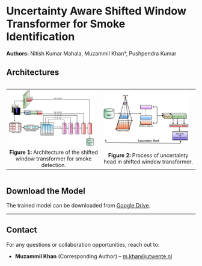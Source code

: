 # Uncertainty Aware Shifted Window Transformer for Smoke Identification

**Authors:** Nitish Kumar Mahala, Muzammil Khan\*, Pushpendra Kumar

## Architectures  
<div style="display: flex; justify-content: center;">
<table>
    <tr>
        <td><img src="fig/fig01.png" alt="Figure 1" width="95%"></td>
        <td><img src="fig/fig02.png" alt="Figure 2" width="95%"></td>
    </tr>
    <tr>
        <td align="center"><strong>Figure 1:</strong> Architecture of the shifted window transformer for smoke detection.</td>
        <td align="center"><strong>Figure 2:</strong> Process of uncertainty head in shifted window transformer.</td>
    </tr>
</table>
</div>


## Download the Model
The trained model can be downloaded from [Google Drive](https://drive.google.com/file/d/1GEQM-tcE_J8mMrOuj0LAgYVPcspAsvho/view?usp=drive_link).

---

## Contact
For any questions or collaboration opportunities, reach out to:
- **Muzammil Khan** (Corresponding Author) – [m.khan@utwente.nl](mailto:m.khan@utwente.nl)
